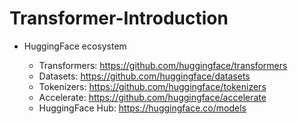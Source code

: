# Transformer-Introduction

- HuggingFace ecosystem

    * Transformers: https://github.com/huggingface/transformers
    * Datasets: https://github.com/huggingface/datasets
    * Tokenizers: https://github.com/huggingface/tokenizers
    * Accelerate: https://github.com/huggingface/accelerate
    * HuggingFace Hub: https://huggingface.co/models